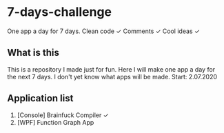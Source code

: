# 7-days-challenge
One app a day for 7 days. Clean code ✓ Comments ✓ Cool ideas ✓

## What is this
This is a repository I made just for fun. Here I will make one app a day for the next 7 days. I don't yet know what apps will be made. Start: 2.07.2020

## Application list

1. [Console] Brainfuck Compiler ✓
2. [WPF] Function Graph App
